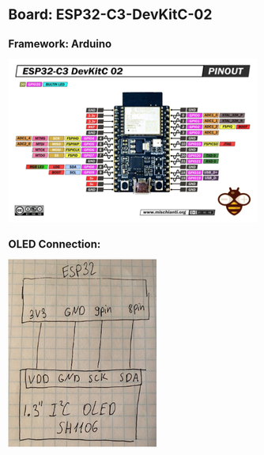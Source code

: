 # Board: ESP32-C3-DevKitC-02

## Framework: Arduino

<img src="ESP32-C3-DevKitC-02-pinout-low.jpg.webp" alt="Pinout Info" width="600"/>

## OLED Connection:

<img src="connect_oled.jpg" alt="Pinout Info" width="300"/>
